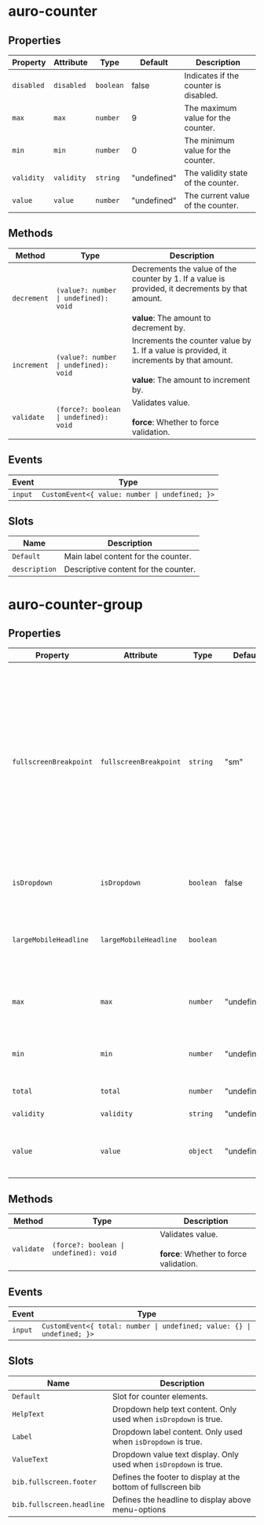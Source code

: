 # auro-counter

## Properties

| Property   | Attribute  | Type      | Default     | Description                           |
|------------|------------|-----------|-------------|---------------------------------------|
| `disabled` | `disabled` | `boolean` | false       | Indicates if the counter is disabled. |
| `max`      | `max`      | `number`  | 9           | The maximum value for the counter.    |
| `min`      | `min`      | `number`  | 0           | The minimum value for the counter.    |
| `validity` | `validity` | `string`  | "undefined" | The validity state of the counter.    |
| `value`    | `value`    | `number`  | "undefined" | The current value of the counter.     |

## Methods

| Method      | Type                                   | Description                                      |
|-------------|----------------------------------------|--------------------------------------------------|
| `decrement` | `(value?: number \| undefined): void`  | Decrements the value of the counter by 1. If a value is provided, it decrements by that amount.<br /><br />**value**: The amount to decrement by. |
| `increment` | `(value?: number \| undefined): void`  | Increments the counter value by 1. If a value is provided, it increments by that amount.<br /><br />**value**: The amount to increment by. |
| `validate`  | `(force?: boolean \| undefined): void` | Validates value.<br /><br />**force**: Whether to force validation. |

## Events

| Event   | Type                                           |
|---------|------------------------------------------------|
| `input` | `CustomEvent<{ value: number \| undefined; }>` |

## Slots

| Name          | Description                          |
|---------------|--------------------------------------|
| `Default`     | Main label content for the counter.  |
| `description` | Descriptive content for the counter. |


# auro-counter-group

## Properties

| Property               | Attribute              | Type      | Default     | Description                                      |
|------------------------|------------------------|-----------|-------------|--------------------------------------------------|
| `fullscreenBreakpoint` | `fullscreenBreakpoint` | `string`  | "sm"        | Defines the screen size breakpoint (`lg`, `md`, `sm`, or `xs`) at which the dropdown switches to fullscreen mode on mobile.<br />When expanded, the dropdown will automatically display in fullscreen mode if the screen size is equal to or smaller than the selected breakpoint. |
| `isDropdown`           | `isDropdown`           | `boolean` | false       | Indicates if the counter group is displayed as a dropdown. |
| `largeMobileHeadline`  | `largeMobileHeadline`  | `boolean` |             | If declared, make mobileHeadline in HeadingDisplay.<br />Otherwise, Heading 600 |
| `max`                  | `max`                  | `number`  | "undefined" | The maximum value allowed for the whole group of counters. |
| `min`                  | `min`                  | `number`  | "undefined" | The minimum value allowed for the whole group of counters. |
| `total`                | `total`                | `number`  | "undefined" | The total value of the counters.                 |
| `validity`             | `validity`             | `string`  | "undefined" | Reflects the validity state.                     |
| `value`                | `value`                | `object`  | "undefined" | The current individual values of the nested counters. |

## Methods

| Method     | Type                                   | Description                                      |
|------------|----------------------------------------|--------------------------------------------------|
| `validate` | `(force?: boolean \| undefined): void` | Validates value.<br /><br />**force**: Whether to force validation. |

## Events

| Event   | Type                                             |
|---------|--------------------------------------------------|
| `input` | `CustomEvent<{ total: number \| undefined; value: {} \| undefined; }>` |

## Slots

| Name                      | Description                                      |
|---------------------------|--------------------------------------------------|
| `Default`                 | Slot for counter elements.                       |
| `HelpText`                | Dropdown help text content. Only used when `isDropdown` is true. |
| `Label`                   | Dropdown label content. Only used when `isDropdown` is true. |
| `ValueText`               | Dropdown value text display. Only used when `isDropdown` is true. |
| `bib.fullscreen.footer`   | Defines the footer to display at the bottom of fullscreen bib |
| `bib.fullscreen.headline` | Defines the headline to display above menu-options |
